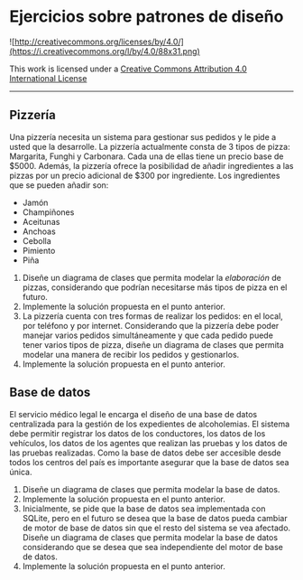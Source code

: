 # Ejercicios sobre patrones de diseño

![http://creativecommons.org/licenses/by/4.0/](https://i.creativecommons.org/l/by/4.0/88x31.png)

This work is licensed under a
[Creative Commons Attribution 4.0 International License](http://creativecommons.org/licenses/by/4.0/)

---

## Pizzería

Una pizzería necesita un sistema para gestionar sus pedidos y le pide a usted que la desarrolle.
La pizzería actualmente consta de 3 tipos de pizza: Margarita, Funghi y Carbonara. Cada una de ellas
tiene un precio base de $5000. Además, la pizzería ofrece la posibilidad de añadir ingredientes a 
las pizzas por un precio adicional de $300 por ingrediente. 
Los ingredientes que se pueden añadir son:

- Jamón
- Champiñones
- Aceitunas
- Anchoas
- Cebolla
- Pimiento
- Piña

1. Diseñe un diagrama de clases que permita modelar la _elaboración_ de pizzas, considerando que 
podrían necesitarse más tipos de pizza en el futuro.
2. Implemente la solución propuesta en el punto anterior.
3. La pizzería cuenta con tres formas de realizar los pedidos: en el local, por teléfono y por 
internet. Considerando que la pizzería debe poder manejar varios pedidos simultáneamente y que
cada pedido puede tener varios tipos de pizza, diseñe un diagrama de clases que permita modelar
una manera de recibir los pedidos y gestionarlos.
4. Implemente la solución propuesta en el punto anterior.

## Base de datos

El servicio médico legal le encarga el diseño de una base de datos centralizada para la 
gestión de los expedientes de alcoholemias. El sistema debe permitir registrar los datos de
los conductores, los datos de los vehículos, los datos de los agentes que realizan las 
pruebas y los datos de las pruebas realizadas.
Como la base de datos debe ser accesible desde todos los centros del país es importante 
asegurar que la base de datos sea única.

1. Diseñe un diagrama de clases que permita modelar la base de datos.
2. Implemente la solución propuesta en el punto anterior.
3. Inicialmente, se pide que la base de datos sea implementada con SQLite, pero en el futuro
se desea que la base de datos pueda cambiar de motor de base de datos sin que el resto del
sistema se vea afectado. Diseñe un diagrama de clases que permita modelar la base de datos
considerando que se desea que sea independiente del motor de base de datos.
4. Implemente la solución propuesta en el punto anterior.